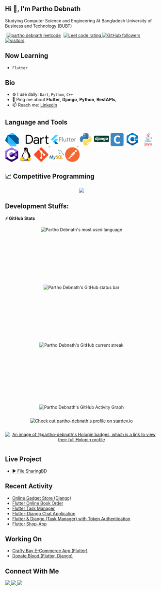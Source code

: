 ## Hi 👋, I'm Partho Debnath
Studying Computer Science and Engineering At Bangladesh University of Business and Technology (BUBT)

<p align="left">
  <a href="https://www.leetcode.com/parthodebnathbd" target="blank" style="margin: 5px;"><img src="https://img.shields.io/badge/dynamic/json?style=for-the-badge&labelColor=black&color=%23ffa116&label=leetcode&query=solvedOverTotal&url=https%3A%2F%2Fleetcode-badge.vercel.app%2Fapi%2Fusers%2Fparthodebnathbd&logo=leetcode&logoColor=yellow" alt="partho debnath leetcode"/></a>
  <a href="https://codeforces.com/profile/Partho_Debnath">
    <img width=11% src="https://codeforces.org/s/76991/images/codeforces-sponsored-by-ton.png" alt="Leet code rating" />
  </a>
  <a href="https://github.com/partho-debnath?tab=followers">
    <img alt="GitHub followers" src="https://img.shields.io/github/followers/partho-debnath?color=green&logo=github">
  </a>
  <a href="https://github.com/partho-debnath/">
    <img src="https://komarev.com/ghpvc/?username=partho-debnath" alt="visitors"/>
  </a>
</p>



## Now Learning

- `Flutter`



## Bio

- ⚙️ I use daily: `Dart`, `Python`, `C++`
- 💬 Ping me about **Flutter**, **Django**, **Python**, **RestAPIs**,
- 📫 Reach me: <a href="https://www.linkedin.com/in/partho-debnath-bd/"> Linkedin </a> 



## Language and Tools

<p float="left">
  <a href="https://dart.dev/"> <img height="45" src="img/dart.svg" alt="Dart"> </a>
  <a href="https://flutter.dev/"> <img height="45" src="img/flutter.svg" alt="Flutter"> </a><img height="48" src="img/python-original.svg" alt="python"> <img height="50" src="img/django.svg" alt="Django"> <img height="45"  src="img/c.svg" alt="C"> <img height="48" src="img/c++.svg" alt="C++"> <img height="48"  src="img/java.svg" alt="Java"><img height="48"  src="img/cSharp.svg" alt="C#"><img height="48" src="img/linux-original.svg" alt="linux"> <img height="48" src="img/git-original.svg" alt="git"> <img height="48" src="img/mysql.svg" alt="MySql"> <img height="48" src="img/postman.svg" alt="Postman">
</p>


## &#128200; Competitive Programming
<div style="display: flex; justify-content: center; align-items: center;">

 <a href="https://www.leetcode.com/parthodebnathbd" target="blank">
<img   src="https://leetcard.jacoblin.cool/parthodebnathbd?theme=dark&font=Karma&ext=contest">
</a>

</div>



## Development Stuffs:
<b>⚡ GitHub Stats</b>

<div align="center" style="display: flex; justify-content: center; align-items: center; flex-wrap: wrap";>
  <!-- most used language -->
  <img  height="190em" src="https://github-readme-stats.vercel.app/api/top-langs/?username=partho-debnath&theme=tokyonight&show_icons=true&hide_border=true&layout=compact&langs_count=8" alt="Partho Debnath's most used language"/>
  <!-- GitHub status bar -->
  <img  height="190em" src="https://github-readme-stats.vercel.app/api?username=partho-debnath&theme=tokyonight&show_icons=true&hide_border=true&count_private=true&" alt="Partho Debnath's GitHub status bar"/> 
  <!-- current streak -->
  <img height="190em" src="https://github-readme-streak-stats.herokuapp.com/?user=partho-debnath&&theme=tokyonight" alt="Partho Debnath's GitHub current streak"/>

    
  ![Partho Debnath's GitHub Activity Graph](https://github-readme-activity-graph.vercel.app/graph?username=partho-debnath&theme=react-dark)

  <br>

  [![Check out partho-debnath's profile on stardev.io](https://stardev.io/developers/partho-debnath/badge/languages/global.svg)](https://stardev.io/developers/partho-debnath)

  [![An image of @partho-debnath's Holopin badges, which is a link to view their full Holopin profile](https://holopin.me/partho-debnath)](https://holopin.io/@partho-debnath)

</div>



## Live Project
- [▶️ File SharingBD](https://filesharingbd.pythonanywhere.com/) 


## Recent Activity

- [Online Gadget Store (Django)](https://github.com/Binary-Soft/Online-Gadget-Store-.git)
- [Flutter Online Book Order](https://github.com/partho-debnath/flutter-online-book-shop)
- [Flutter Task Manager](https://github.com/partho-debnath/TaskManager_Ostad.git)
- [Flutter-Django Chat Application](https://github.com/partho-debnath/flutter_django_realtime_chatapp_with_jwt_auth.git)
- [Flutter & Django (Task Manager) with Token Authentication](https://github.com/partho-debnath/flutter-django-crud-authentication)
- [Flutter Shop-App](https://github.com/partho-debnath/flutter-shop-app)


## Working On

- [Crafty Bay E-Commerce App (Flutter)](https://github.com/partho-debnath/ecommerce-flutter)
- [Donate Blood (Flutter, Django)](https://github.com/partho-debnath/donate-blood)



## Connect With Me

<p left="center">
  <a href="https://www.linkedin.com/in/debnath-partho/">
    <img src="https://img.shields.io/badge/linkedin-%230077B5.svg?&style=for-the-badge&logo=linkedin&logoColor=white" height=25>
  </a> 
  <a href="mailto:parthodebnath28@gmail.com">
    <img src="https://img.shields.io/badge/Gmail-D14836?style=for-the-badge&logo=gmail&logoColor=white" height=25>
  </a>
  <a href="https://medium.com/@username">
  <img src="https://img.shields.io/badge/Medium-12100E?style=for-the-badge&logo=medium&logoColor=white" height=25>
</a>
</p>

